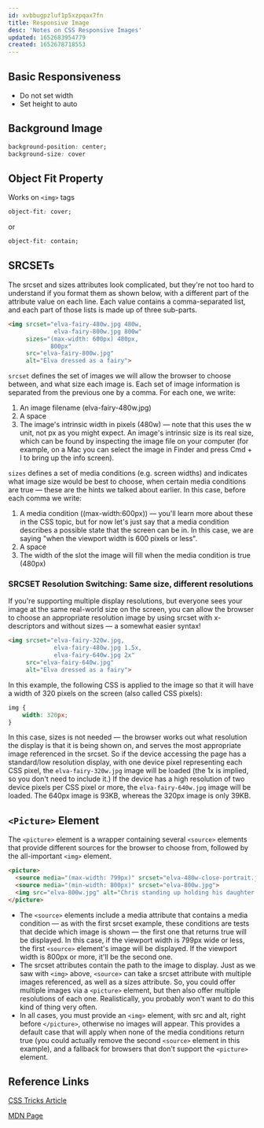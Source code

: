 ```yaml
---
id: xvbbugpzluf1p5xzpqax7fn
title: Responsive Image
desc: 'Notes on CSS Responsive Images'
updated: 1652683954779
created: 1652678718553
---
```

## Basic Responsiveness

- Do not set width
- Set height to auto

## Background Image

```css
background-position: center;
background-size: cover
```

## Object Fit Property

Works on `<img>` tags

```css
object-fit: cover;
```

or

```css
object-fit: contain;
```

## SRCSETs

The srcset and sizes attributes look complicated, but they're not too hard to understand if you format them as shown below, with a different part of the attribute value on each line. Each value contains a comma-separated list, and each part of those lists is made up of three sub-parts.

```html
<img srcset="elva-fairy-480w.jpg 480w,
             elva-fairy-800w.jpg 800w"
     sizes="(max-width: 600px) 480px,
            800px"
     src="elva-fairy-800w.jpg"
     alt="Elva dressed as a fairy">
```

`srcset` defines the set of images we will allow the browser to choose between, and what size each image is. Each set of image information is separated from the previous one by a comma. For each one, we write:

1. An image filename (elva-fairy-480w.jpg)
2. A space
3. The image's intrinsic width in pixels (480w) — note that this uses the w unit, not px as you might expect. An image's intrinsic size is its real size, which can be found by inspecting the image file on your computer (for example, on a Mac you can select the image in Finder and press Cmd + I to bring up the info screen).

`sizes` defines a set of media conditions (e.g. screen widths) and indicates what image size would be best to choose, when certain media conditions are true — these are the hints we talked about earlier. In this case, before each comma we write:

1. A media condition ((max-width:600px)) — you'll learn more about these in the CSS topic, but for now let's just say that a media condition describes a possible state that the screen can be in. In this case, we are saying "when the viewport width is 600 pixels or less".
2. A space
3. The width of the slot the image will fill when the media condition is true (480px)

### SRCSET Resolution Switching: Same size, different resolutions

If you're supporting multiple display resolutions, but everyone sees your image at the same real-world size on the screen, you can allow the browser to choose an appropriate resolution image by using srcset with x-descriptors and without sizes — a somewhat easier syntax!

```html
<img srcset="elva-fairy-320w.jpg,
             elva-fairy-480w.jpg 1.5x,
             elva-fairy-640w.jpg 2x"
     src="elva-fairy-640w.jpg"
     alt="Elva dressed as a fairy">
```

In this example, the following CSS is applied to the image so that it will have a width of 320 pixels on the screen (also called CSS pixels):

```css
img {
    width: 320px;
}
```

In this case, sizes is not needed — the browser works out what resolution the display is that it is being shown on, and serves the most appropriate image referenced in the srcset. So if the device accessing the page has a standard/low resolution display, with one device pixel representing each CSS pixel, the `elva-fairy-320w.jpg` image will be loaded (the 1x is implied, so you don't need to include it.) If the device has a high resolution of two device pixels per CSS pixel or more, the `elva-fairy-640w.jpg` image will be loaded. The 640px image is 93KB, whereas the 320px image is only 39KB.

## `<Picture>` Element

The `<picture>` element is a wrapper containing several `<source>` elements that provide different sources for the browser to choose from, followed by the all-important `<img>` element.

```html
<picture>
  <source media="(max-width: 799px)" srcset="elva-480w-close-portrait.jpg">
  <source media="(min-width: 800px)" srcset="elva-800w.jpg">
  <img src="elva-800w.jpg" alt="Chris standing up holding his daughter Elva">
</picture>
```

- The `<source>` elements include a media attribute that contains a media condition — as with the first srcset example, these conditions are tests that decide which image is shown — the first one that returns true will be displayed. In this case, if the viewport width is 799px wide or less, the first `<source>` element's image will be displayed. If the viewport width is 800px or more, it'll be the second one.
- The srcset attributes contain the path to the image to display. Just as we saw with `<img>` above, `<source>` can take a srcset attribute with multiple images referenced, as well as a sizes attribute. So, you could offer multiple images via a `<picture>` element, but then also offer multiple resolutions of each one. Realistically, you probably won't want to do this kind of thing very often.
- In all cases, you must provide an `<img>` element, with src and alt, right before `</picture>`, otherwise no images will appear. This provides a default case that will apply when none of the media conditions return true (you could actually remove the second `<source>` element in this example), and a fallback for browsers that don't support the `<picture>` element.

## Reference Links

[CSS Tricks Article](https://css-tricks.com/a-guide-to-the-responsive-images-syntax-in-html/)

[MDN Page](https://developer.mozilla.org/en-US/docs/Learn/HTML/Multimedia_and_embedding/Responsive_images)